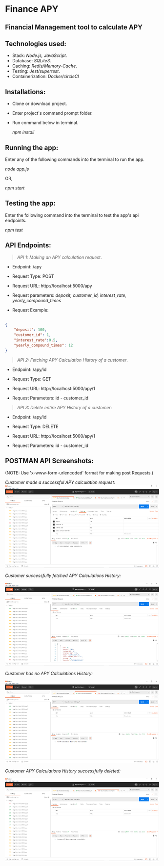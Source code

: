 
# Finance APY

## Financial Management tool to calculate APY

## Technologies used:

- Stack: _Node.js, JavaScript_.
- Database: _SQLite3_.
- Caching: _Redis/Memory-Cache_.
- Testing: _Jest/supertest_.
- Containerization: _Docker/circleCI_

## Installations:

- Clone or download project.

- Enter project's command prompt folder.

- Run command below in terminal. 
   
   _npm install_

## Running the app:

Enter any of the following commands into the terminal to run the app.

_node app.js_

OR,

_npm start_

## Testing the app:

Enter the following command into the terminal to test the app's api endpoints.

_npm test_

## API Endpoints:

> _API 1: Making an APY calculation request_.

- Endpoint: /apy

- Request Type: POST

- Request URL: http://localhost:5000/apy

- Request parameters: _deposit, customer_id, interest_rate, yearly_compound_times_ 

- Request Example: 

``` json

{
    "deposit": 100, 
    "customer_id": 1, 
    "interest_rate":0.5, 
    "yearly_compound_times": 12
}

```


> _API 2: Fetching APY Calculation History of a customer_.

- Endpoint: /apy/id

- Request Type: GET

- Request URL: http://localhost:5000/apy/1

- Request Parameters: id - customer_id


> _API 3: Delete entire APY History of a customer_:

- Endpoint: /apy/id

- Request Type: DELETE

- Request URL: http://localhost:5000/apy/1

- Request Parameters: id - customer_id


## POSTMAN API Screenshots:

(NOTE: Use 'x-www-form-urlencoded' format for making post Requests.)

_Customer made a successful APY calculation request:_
![Opareta Customer made successfully request](/docs/data_saved.png)


_Customer successfully fetched APY Calculations History:_

![Opareta Customer's APY data](/docs/get_apy_data.png)


_Customer has no APY Calculations History:_

![Opareta Customer's APY data](/docs/get_apy_data_no_data.png)


_Customer APY Calculations History successfully deleted:_

![Opareta Customer's APY data](/docs/apy_data_deleted.png)

